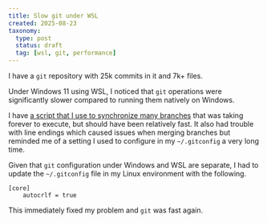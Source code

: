 ```yaml
---
title: Slow git under WSL
created: 2025-08-23
taxonomy:
  type: post
  status: draft
  tag: [wsl, git, performance]
---
```


I have a `git` repository with 25k commits in it and 7k+ files.

Under Windows 11 using WSL, I noticed that `git` operations were significantly slower compared to running them natively on Windows.

I have [a script that I use to synchronize many branches](https://github.com/tomzx/personal-automation/blob/master/others/git-sync-branches.sh) that was taking forever to execute, but should have been relatively fast.
It also had trouble with line endings which caused issues when merging branches but reminded me of a setting I used to configure in my `~/.gitconfig` a very long time.

Given that `git` configuration under Windows and WSL are separate, I had to update the `~/.gitconfig` file in my Linux environment with the following.

```
[core]
    autocrlf = true
```

This immediately fixed my problem and `git` was fast again.
